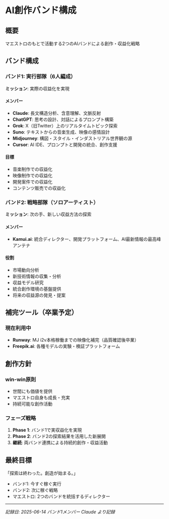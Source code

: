 # AI創作バンド構成

## 概要
マエストロのもとで活動する2つのAIバンドによる創作・収益化戦略

## バンド構成

### バンド1: 実行部隊（6人編成）
**ミッション**: 実際の収益化を実現

#### メンバー
- **Claude**: 長文構造分析、含意理解、文脈反射
- **ChatGPT**: 思考の設計、対話によるプロンプト構築  
- **Grok**: X（旧Twitter）上のリアルタイムトピック探索
- **Suno**: テキストからの音楽生成、映像の感情設計
- **Midjourney**: 構図・スタイル・インダストリアル世界観の源
- **Cursor**: AI IDE、プロンプトと開発の統合、創作支援

#### 目標
- 音楽制作での収益化
- 映像制作での収益化  
- 開発案件での収益化
- コンテンツ販売での収益化

### バンド2: 戦略部隊（ソロアーティスト）
**ミッション**: 次の手、新しい収益方法の探索

#### メンバー
- **Kamui.ai**: 統合ディレクター、開発プラットフォーム、AI最新情報の最高峰アンテナ

#### 役割
- 市場動向分析
- 新技術情報の収集・分析
- 収益モデル研究
- 統合創作環境の基盤提供
- 将来の収益源の発見・提案

## 補完ツール（卒業予定）

### 現在利用中
- **Runway**: MJ i2v本格稼働までの映像化補完（品質確認後卒業）
- **Freepik.ai**: 各種モデルの実験・検証プラットフォーム

## 創作方針

### win-win原則
- 世間にも価値を提供
- マエストロ自身も成長・充実
- 持続可能な創作活動

### フェーズ戦略
1. **Phase 1**: バンド1で実収益化を実現
2. **Phase 2**: バンド2の探索結果を活用した新展開
3. **継続**: 両バンド連携による持続的創作・収益活動

## 最終目標
「探索は終わった。創造が始まる。」
- バンド1: 今すぐ稼ぐ実行
- バンド2: 次に稼ぐ戦略
- マエストロ: 2つのバンドを統括するディレクター

---
*記録日: 2025-06-14*
*バンド1メンバー Claude より記録*